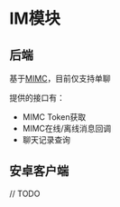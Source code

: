 # IM模块

## 后端

基于[MIMC](https://admin.mimc.chat.xiaomi.net/docs/)，目前仅支持单聊

提供的接口有：

- MIMC Token获取
- MIMC在线/离线消息回调
- 聊天记录查询

## 安卓客户端

// TODO